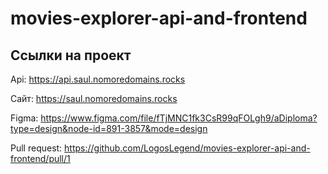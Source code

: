 # movies-explorer-api-and-frontend

## Ссылки на проект

Api: https://api.saul.nomoredomains.rocks

Сайт: https://saul.nomoredomains.rocks

Figma: https://www.figma.com/file/fTjMNC1fk3CsR99qFOLgh9/aDiploma?type=design&node-id=891-3857&mode=design

Pull request: https://github.com/LogosLegend/movies-explorer-api-and-frontend/pull/1
